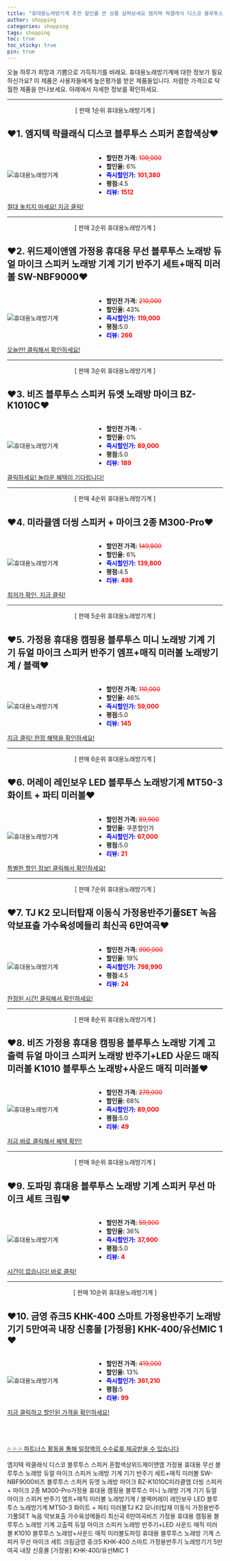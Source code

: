 ```yaml
---
title: "휴대용노래방기계 추천 할인률 큰 상품 살펴보세요 엠지텍 락클래식 디스코 블루투스 스피커"
author: shopping
categories: shopping
tags: shopping
toc: true
toc_sticky: true
pin: true
---
```

오늘 하루가 희망과 기쁨으로 가득하기를 바래요. 휴대용노래방기계에 대한 정보가 필요하신가요?  이 제품은 사용자들에게 높은평가를 받은 제품들입니다. 저렴한 가격으로 탁월한 제품을 만나보세요. 아래에서 자세한 정보를 확인하세요.

---
<p class="toplist" style="margin: 0 auto; display: block; width: fit-content;">[ 판매 1순위 휴대용노래방기계 ]</p>

<h2><strong>❤️1. 엠지텍 락클래식 디스코 블루투스 스피커 혼합색상❤️</strong></h2>

<div style="display: flex; align-items: center;">
    <div style="flex: 0.4;">
        <img src="https://thumbnail10.coupangcdn.com/thumbnails/remote/230x230ex/image/retail/images/2019/08/22/17/8/4d9ec446-e125-4564-a55b-bb8cd6a4826a.jpg" alt="휴대용노래방기계" style="max-width: 100%;">
    </div>
    <div style="flex: 0.6; margin-left: 10px;">
        <ul>
            <li><strong>할인전 가격:</strong> <del style="color: red;">109,000</del></li>
            <li><strong>할인율:</strong> 6%</li>
            <li><span style='color:blue'><strong>즉시할인가:</strong></span> <span style='color:red'><strong>101,380</strong></span></li>
            <li><strong>평점:</strong>4.5</li>
            <li><span style='color:blue'><strong>리뷰:</strong></span> <span style='color:red'><strong>1512</strong></span></li>
        </ul>
    </div>
</div>
<div class="center">
    <a href="https://William4Davisa.github.io?lptag=AF9450613&subid=githubio&pageKey=286077644&traceid=V0-153&itemId=907193116&vendorItemId=5271954405" class="myButton">
        절대 놓치지 마세요! 지금 클릭!
    </a>
</div>


---
<p class="toplist" style="margin: 0 auto; display: block; width: fit-content;">[ 판매 2순위 휴대용노래방기계 ]</p>

<h2><strong>❤️2. 위드제이앤엠 가정용 휴대용 무선 블루투스 노래방 듀얼 마이크 스피커 노래방 기계 기기 반주기 세트+매직 미러볼 SW-NBF9000❤️</strong></h2>

<div style="display: flex; align-items: center;">
    <div style="flex: 0.4;">
        <img src="https://thumbnail10.coupangcdn.com/thumbnails/remote/230x230ex/image/vendor_inventory/9115/ad232eba4cfbd53cacd83c6bd741e0073ada0016b6ba8a20e2c43ecad01d.jpg" alt="휴대용노래방기계" style="max-width: 100%;">
    </div>
    <div style="flex: 0.6; margin-left: 10px;">
        <ul>
            <li><strong>할인전 가격:</strong> <del style="color: red;">210,000</del></li>
            <li><strong>할인율:</strong> 43%</li>
            <li><span style='color:blue'><strong>즉시할인가:</strong></span> <span style='color:red'><strong>119,000</strong></span></li>
            <li><strong>평점:</strong>5.0</li>
            <li><span style='color:blue'><strong>리뷰:</strong></span> <span style='color:red'><strong>266</strong></span></li>
        </ul>
    </div>
</div>
<div class="center">
    <a href="https://William4Davisa.github.io?lptag=AF9450613&subid=githubio&pageKey=7179516327&traceid=V0-153&itemId=18104649789&vendorItemId=88600868668" class="myButton">
        오늘만! 클릭해서 확인하세요!
    </a>
</div>


---
<p class="toplist" style="margin: 0 auto; display: block; width: fit-content;">[ 판매 3순위 휴대용노래방기계 ]</p>

<h2><strong>❤️3. 비즈 블루투스 스피커 듀엣 노래방 마이크 BZ-K1010C❤️</strong></h2>

<div style="display: flex; align-items: center;">
    <div style="flex: 0.4;">
        <img src="https://thumbnail10.coupangcdn.com/thumbnails/remote/230x230ex/image/retail/images/2022/10/14/12/5/a7e3b4f8-17c8-4a8a-a423-37df44bacb41.jpg" alt="휴대용노래방기계" style="max-width: 100%;">
    </div>
    <div style="flex: 0.6; margin-left: 10px;">
        <ul>
            <li><strong>할인전 가격:</strong> <del style="color: red;">-</del></li>
            <li><strong>할인율:</strong> 0%</li>
            <li><span style='color:blue'><strong>즉시할인가:</strong></span> <span style='color:red'><strong>89,000</strong></span></li>
            <li><strong>평점:</strong>5.0</li>
            <li><span style='color:blue'><strong>리뷰:</strong></span> <span style='color:red'><strong>189</strong></span></li>
        </ul>
    </div>
</div>
<div class="center">
    <a href="https://William4Davisa.github.io?lptag=AF9450613&subid=githubio&pageKey=6842357076&traceid=V0-153&itemId=16274458495&vendorItemId=83467143102" class="myButton">
        클릭하세요! 놀라운 혜택이 기다립니다!
    </a>
</div>


---
<p class="toplist" style="margin: 0 auto; display: block; width: fit-content;">[ 판매 4순위 휴대용노래방기계 ]</p>

<h2><strong>❤️4. 미라클엠 더씽 스피커 + 마이크 2종 M300-Pro❤️</strong></h2>

<div style="display: flex; align-items: center;">
    <div style="flex: 0.4;">
        <img src="https://thumbnail10.coupangcdn.com/thumbnails/remote/230x230ex/image/retail/images/8060157108140445-981861fb-83f5-4259-9d22-3b6e1d806db4.jpg" alt="휴대용노래방기계" style="max-width: 100%;">
    </div>
    <div style="flex: 0.6; margin-left: 10px;">
        <ul>
            <li><strong>할인전 가격:</strong> <del style="color: red;">149,800</del></li>
            <li><strong>할인율:</strong> 6%</li>
            <li><span style='color:blue'><strong>즉시할인가:</strong></span> <span style='color:red'><strong>139,800</strong></span></li>
            <li><strong>평점:</strong>4.5</li>
            <li><span style='color:blue'><strong>리뷰:</strong></span> <span style='color:red'><strong>498</strong></span></li>
        </ul>
    </div>
</div>
<div class="center">
    <a href="https://William4Davisa.github.io?lptag=AF9450613&subid=githubio&pageKey=5409140503&traceid=V0-153&itemId=8128544047&vendorItemId=75416796557" class="myButton">
        최저가 확인, 지금 클릭!
    </a>
</div>


---
<p class="toplist" style="margin: 0 auto; display: block; width: fit-content;">[ 판매 5순위 휴대용노래방기계 ]</p>

<h2><strong>❤️5. 가정용 휴대용 캠핑용 블루투스 미니 노래방 기계 기기 듀얼 마이크 스피커 반주기 엠프+매직 미러볼 노래방기계 / 블랙❤️</strong></h2>

<div style="display: flex; align-items: center;">
    <div style="flex: 0.4;">
        <img src="https://thumbnail10.coupangcdn.com/thumbnails/remote/230x230ex/image/vendor_inventory/c11a/f2d719d18dc17c92554d768e91cd06f15f0e2c0275a0907c9e4b7814a19f.jpg" alt="휴대용노래방기계" style="max-width: 100%;">
    </div>
    <div style="flex: 0.6; margin-left: 10px;">
        <ul>
            <li><strong>할인전 가격:</strong> <del style="color: red;">110,000</del></li>
            <li><strong>할인율:</strong> 46%</li>
            <li><span style='color:blue'><strong>즉시할인가:</strong></span> <span style='color:red'><strong>59,000</strong></span></li>
            <li><strong>평점:</strong>5.0</li>
            <li><span style='color:blue'><strong>리뷰:</strong></span> <span style='color:red'><strong>145</strong></span></li>
        </ul>
    </div>
</div>
<div class="center">
    <a href="https://William4Davisa.github.io?lptag=AF9450613&subid=githubio&pageKey=7112724819&traceid=V0-153&itemId=17785421311&vendorItemId=88417036481" class="myButton">
        지금 클릭! 한정 혜택을 확인하세요!
    </a>
</div>


---
<p class="toplist" style="margin: 0 auto; display: block; width: fit-content;">[ 판매 6순위 휴대용노래방기계 ]</p>

<h2><strong>❤️6. 머레이 레인보우 LED 블루투스 노래방기계 MT50-3 화이트 + 파티 미러볼❤️</strong></h2>

<div style="display: flex; align-items: center;">
    <div style="flex: 0.4;">
        <img src="https://thumbnail6.coupangcdn.com/thumbnails/remote/230x230ex/image/retail/images/2293335069985531-7040c056-7d71-476f-ba8d-445ae0e52589.jpg" alt="휴대용노래방기계" style="max-width: 100%;">
    </div>
    <div style="flex: 0.6; margin-left: 10px;">
        <ul>
            <li><strong>할인전 가격:</strong> <del style="color: red;">89,900</del></li>
            <li><strong>할인율:</strong> 쿠폰할인가</li>
            <li><span style='color:blue'><strong>즉시할인가:</strong></span> <span style='color:red'><strong>67,000</strong></span></li>
            <li><strong>평점:</strong>5.0</li>
            <li><span style='color:blue'><strong>리뷰:</strong></span> <span style='color:red'><strong>21</strong></span></li>
        </ul>
    </div>
</div>
<div class="center">
    <a href="https://William4Davisa.github.io?lptag=AF9450613&subid=githubio&pageKey=7266202764&traceid=V0-153&itemId=20080555597&vendorItemId=85658410880" class="myButton">
        특별한 할인 정보! 클릭해서 확인하세요!
    </a>
</div>


---
<p class="toplist" style="margin: 0 auto; display: block; width: fit-content;">[ 판매 7순위 휴대용노래방기계 ]</p>

<h2><strong>❤️7. TJ K2 모니터탑재 이동식 가정용반주기풀SET 녹음 악보표출 가수육성메들리 최신곡 6만여곡❤️</strong></h2>

<div style="display: flex; align-items: center;">
    <div style="flex: 0.4;">
        <img src="https://thumbnail10.coupangcdn.com/thumbnails/remote/230x230ex/image/vendor_inventory/6007/491d29b395654358b97b950c7beaf0e427aa5f2831fcfcc71f892f27d3ac.png" alt="휴대용노래방기계" style="max-width: 100%;">
    </div>
    <div style="flex: 0.6; margin-left: 10px;">
        <ul>
            <li><strong>할인전 가격:</strong> <del style="color: red;">990,000</del></li>
            <li><strong>할인율:</strong> 19%</li>
            <li><span style='color:blue'><strong>즉시할인가:</strong></span> <span style='color:red'><strong>798,990</strong></span></li>
            <li><strong>평점:</strong>4.5</li>
            <li><span style='color:blue'><strong>리뷰:</strong></span> <span style='color:red'><strong>24</strong></span></li>
        </ul>
    </div>
</div>
<div class="center">
    <a href="https://William4Davisa.github.io?lptag=AF9450613&subid=githubio&pageKey=6239717578&traceid=V0-153&itemId=12587555341&vendorItemId=79855509055" class="myButton">
        한정된 시간! 클릭해서 확인하세요!
    </a>
</div>


---
<p class="toplist" style="margin: 0 auto; display: block; width: fit-content;">[ 판매 8순위 휴대용노래방기계 ]</p>

<h2><strong>❤️8. 비즈 가정용 휴대용 캠핑용 블루투스 노래방 기계 고출력 듀얼 마이크 스피커 노래방 반주기+LED 사운드 매직 미러볼 K1010 블루투스 노래방+사운드 매직 미러볼❤️</strong></h2>

<div style="display: flex; align-items: center;">
    <div style="flex: 0.4;">
        <img src="https://thumbnail7.coupangcdn.com/thumbnails/remote/230x230ex/image/vendor_inventory/7e52/f524b136ed197fe171348d169b5fc381865d2662158b67d229c17f2d96c1.png" alt="휴대용노래방기계" style="max-width: 100%;">
    </div>
    <div style="flex: 0.6; margin-left: 10px;">
        <ul>
            <li><strong>할인전 가격:</strong> <del style="color: red;">279,000</del></li>
            <li><strong>할인율:</strong> 68%</li>
            <li><span style='color:blue'><strong>즉시할인가:</strong></span> <span style='color:red'><strong>89,000</strong></span></li>
            <li><strong>평점:</strong>5.0</li>
            <li><span style='color:blue'><strong>리뷰:</strong></span> <span style='color:red'><strong>49</strong></span></li>
        </ul>
    </div>
</div>
<div class="center">
    <a href="https://William4Davisa.github.io?lptag=AF9450613&subid=githubio&pageKey=7604589936&traceid=V0-153&itemId=20125389396&vendorItemId=88912613440" class="myButton">
        지금 바로 클릭해서 혜택 확인!
    </a>
</div>


---
<p class="toplist" style="margin: 0 auto; display: block; width: fit-content;">[ 판매 9순위 휴대용노래방기계 ]</p>

<h2><strong>❤️9. 도파밍 휴대용 블루투스 노래방 기계 스피커 무선 마이크 세트 크림❤️</strong></h2>

<div style="display: flex; align-items: center;">
    <div style="flex: 0.4;">
        <img src="https://thumbnail9.coupangcdn.com/thumbnails/remote/230x230ex/image/vendor_inventory/9990/ccf694b832792d8f3b3b8f1c62a6ef0c2a7a4cbfa274ea122f49a1b86554.jpg" alt="휴대용노래방기계" style="max-width: 100%;">
    </div>
    <div style="flex: 0.6; margin-left: 10px;">
        <ul>
            <li><strong>할인전 가격:</strong> <del style="color: red;">59,900</del></li>
            <li><strong>할인율:</strong> 36%</li>
            <li><span style='color:blue'><strong>즉시할인가:</strong></span> <span style='color:red'><strong>37,900</strong></span></li>
            <li><strong>평점:</strong>5.0</li>
            <li><span style='color:blue'><strong>리뷰:</strong></span> <span style='color:red'><strong>4</strong></span></li>
        </ul>
    </div>
</div>
<div class="center">
    <a href="https://William4Davisa.github.io?lptag=AF9450613&subid=githubio&pageKey=8070411260&traceid=V0-153&itemId=22714337952&vendorItemId=89763618478" class="myButton">
        시간이 없습니다! 바로 클릭!
    </a>
</div>


---
<p class="toplist" style="margin: 0 auto; display: block; width: fit-content;">[ 판매 10순위 휴대용노래방기계 ]</p>

<h2><strong>❤️10. 금영 쥬크5 KHK-400 스마트 가정용반주기 노래방기기 5만여곡 내장 신흥몰 [가정용] KHK-400/유선MIC 1❤️</strong></h2>

<div style="display: flex; align-items: center;">
    <div style="flex: 0.4;">
        <img src="https://thumbnail7.coupangcdn.com/thumbnails/remote/230x230ex/image/vendor_inventory/2ba7/11b0ea24730ac760dff7a4b2e4060f3f6bb7943e8336e5545977d13766d1.jpg" alt="휴대용노래방기계" style="max-width: 100%;">
    </div>
    <div style="flex: 0.6; margin-left: 10px;">
        <ul>
            <li><strong>할인전 가격:</strong> <del style="color: red;">419,000</del></li>
            <li><strong>할인율:</strong> 13%</li>
            <li><span style='color:blue'><strong>즉시할인가:</strong></span> <span style='color:red'><strong>361,210</strong></span></li>
            <li><strong>평점:</strong>5</li>
            <li><span style='color:blue'><strong>리뷰:</strong></span> <span style='color:red'><strong>99</strong></span></li>
        </ul>
    </div>
</div>
<div class="center">
    <a href="https://William4Davisa.github.io?lptag=AF9450613&subid=githubio&pageKey=8218201685&traceid=V0-153&itemId=23611930943&vendorItemId=90637576002" class="myButton">
        지금 클릭하고 할인된 가격을 확인하세요!
    </a>
</div>

<br><br><br>[💦 💦 💦 파트너스 활동을 통해 일정액의 수수료를 제공받을 수 있습니다](https://link.coupang.com/a/bcpT2c)<br><br>엠지텍 락클래식 디스코 블루투스 스피커 혼합색상위드제이앤엠 가정용 휴대용 무선 블루투스 노래방 듀얼 마이크 스피커 노래방 기계 기기 반주기 세트+매직 미러볼 SW-NBF9000비즈 블루투스 스피커 듀엣 노래방 마이크 BZ-K1010C미라클엠 더씽 스피커 + 마이크 2종 M300-Pro가정용 휴대용 캠핑용 블루투스 미니 노래방 기계 기기 듀얼 마이크 스피커 반주기 엠프+매직 미러볼 노래방기계 / 블랙머레이 레인보우 LED 블루투스 노래방기계 MT50-3 화이트 + 파티 미러볼TJ K2 모니터탑재 이동식 가정용반주기풀SET 녹음 악보표출 가수육성메들리 최신곡 6만여곡비즈 가정용 휴대용 캠핑용 블루투스 노래방 기계 고출력 듀얼 마이크 스피커 노래방 반주기+LED 사운드 매직 미러볼 K1010 블루투스 노래방+사운드 매직 미러볼도파밍 휴대용 블루투스 노래방 기계 스피커 무선 마이크 세트 크림금영 쥬크5 KHK-400 스마트 가정용반주기 노래방기기 5만여곡 내장 신흥몰 [가정용] KHK-400/유선MIC 1